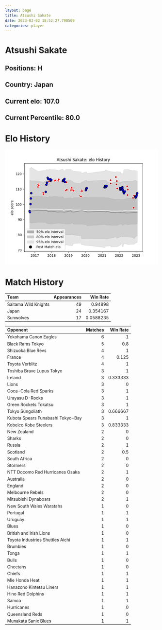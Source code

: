```yaml
---  
layout: page  
title: Atsushi Sakate  
date: 2023-02-02 18:52:27.798509  
categories: player  
---
```

# Atsushi Sakate

## Positions: H

## Country: Japan

## Current elo: 107.0

## Current Percentile: 80.0

# Elo History


![elo history](history_AtsushiSakate.png)
# Match History


| Team                 |   Appearances |   Win Rate |
|:---------------------|--------------:|-----------:|
| Saitama Wild Knights |            49 |  0.94898   |
| Japan                |            24 |  0.354167  |
| Sunwolves            |            17 |  0.0588235 |

| Opponent                          |   Matches |   Win Rate |
|:----------------------------------|----------:|-----------:|
| Yokohama Canon Eagles             |         6 |   1        |
| Black Rams Tokyo                  |         5 |   0.8      |
| Shizuoka Blue Revs                |         4 |   1        |
| France                            |         4 |   0.125    |
| Toyota Verblitz                   |         4 |   1        |
| Toshiba Brave Lupus Tokyo         |         3 |   1        |
| Ireland                           |         3 |   0.333333 |
| Lions                             |         3 |   0        |
| Coca-Cola Red Sparks              |         3 |   1        |
| Urayasu D-Rocks                   |         3 |   1        |
| Green Rockets Tokatsu             |         3 |   1        |
| Tokyo Sungoliath                  |         3 |   0.666667 |
| Kubota Spears Funabashi Tokyo-Bay |         3 |   1        |
| Kobelco Kobe Steelers             |         3 |   0.833333 |
| New Zealand                       |         2 |   0        |
| Sharks                            |         2 |   0        |
| Russia                            |         2 |   1        |
| Scotland                          |         2 |   0.5      |
| South Africa                      |         2 |   0        |
| Stormers                          |         2 |   0        |
| NTT Docomo Red Hurricanes Osaka   |         2 |   1        |
| Australia                         |         2 |   0        |
| England                           |         2 |   0        |
| Melbourne Rebels                  |         2 |   0        |
| Mitsubishi Dynaboars              |         2 |   1        |
| New South Wales Waratahs          |         1 |   0        |
| Portugal                          |         1 |   1        |
| Uruguay                           |         1 |   1        |
| Blues                             |         1 |   0        |
| British and Irish Lions           |         1 |   0        |
| Toyota Industries Shuttles Aichi  |         1 |   1        |
| Brumbies                          |         1 |   0        |
| Tonga                             |         1 |   1        |
| Bulls                             |         1 |   0        |
| Cheetahs                          |         1 |   0        |
| Chiefs                            |         1 |   1        |
| Mie Honda Heat                    |         1 |   1        |
| Hanazono Kintetsu Liners          |         1 |   1        |
| Hino Red Dolphins                 |         1 |   1        |
| Samoa                             |         1 |   1        |
| Hurricanes                        |         1 |   0        |
| Queensland Reds                   |         1 |   0        |
| Munakata Sanix Blues              |         1 |   1        |